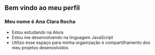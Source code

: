 ## Bem vindo ao meu perfil

### Meu nome é Ana Clara Rocha

- Estou estudando na Alura
- Estou me desenvolvendo na linguagem JavaScript
- Utilizo esse espaço para minha organização e compartilhamento dos meu projetos desenvolvidos

